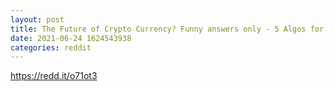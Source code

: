 ```yaml
--- 
layout: post 
title: The Future of Crypto Currency? Funny answers only - 5 Algos for the best answer 
date: 2021-06-24 1624543938 
categories: reddit 
--- 
```

https://redd.it/o71ot3